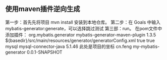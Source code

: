 ## 使用maven插件逆向生成
第一步：首先先将项目 mvn install 安装到本地仓库。
第二步：在 Goals 中输入 mybatis-generator:generate，可以选择跳过测试
第三部：run。
在pom文件中添加插件：
	<build>
		<plugins>
			<plugin>
				<groupId>org.mybatis.generator</groupId>
				<artifactId>mybatis-generator-maven-plugin</artifactId>
				<version>1.3.5</version>
				<configuration>
					<configurationFile>
						${basedir}/src/main/resources/generator/generatorConfig.xml
					</configurationFile>
					<overwrite>true</overwrite>
					<verbose>true</verbose>
				</configuration>
				<dependencies>
					<dependency>
						<groupId>mysql</groupId>
						<artifactId>mysql-connector-java</artifactId>
						<version>5.1.46</version>
					</dependency>
					此处是项目的坐标
					<dependency>
						<groupId>cn.feng</groupId>
						<artifactId>my-mybatis-generator</artifactId>
						<version>0.0.1-SNAPSHOT</version>
					</dependency>
				</dependencies>
			</plugin>
		</plugins>
	</build>